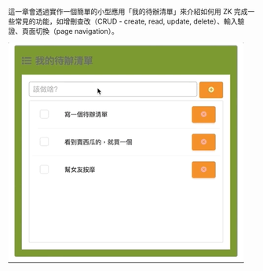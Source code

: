 這一章會透過實作一個簡單的小型應用「我的待辦清單」來介紹如何用 ZK 完成一些常見的功能，如增刪查改（CRUD - create, read, update, delete）、輸入驗證、頁面切換（page navigation）。

![](/assets/mytodolist-demo.gif)
